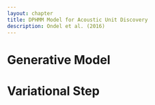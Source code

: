 ```yaml
---
layout: chapter
title: DPHMM Model for Acoustic Unit Discovery
description: Ondel et al. (2016)
---
```


# Generative Model

# Variational Step
